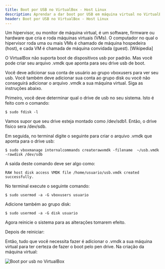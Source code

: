 ```yaml
---
title: Boot por USB no VirtualBox - Host Linux
description: Aprendar a dar boot por USB em máquina virtual no VirtualBox.
header: Boot por USB no VirtualBox - Host Linux
---
```


Um hipervisor, ou monitor de máquina virtual, é um software, firmware ou hardware que cria e roda máquinas virtuais (VMs). O computador no qual o hipervisor roda uma ou mais VMs é chamado de máquina hospedeira (host), e cada VM é chamada de máquina convidada (guest). [Wikipedia]

O VirtualBox não suporta boot de dispositivos usb por padrão. Mas você pode criar seu arquivo .vmdk que aponta para seu drive usb de boot.

Você deve adicionar sua conta de usuário ao grupo vboxusers para ver seu usb. Você também deve adicionar sua conta ao grupo disk ou você não conseguirá adicionar o arquivo .vmdk a sua máquina virtual. Siga as instruções abaixo.

Primeiro, você deve determinar qual o drive de usb no seu sistema. Isto é feito com o comando:

```console
$ sudo fdisk -l
```

Vamos supor que seu drive esteja montado como /dev/sdb1. Então, o drive físico sera /dev/sdb.

Em seguida, no terminal digite o seguinte para criar o arquivo .vmdk que aponta para o drive usb:

```console
$ sudo vboxmanage internalcommands createrawvmdk -filename  ~/usb.vmdk -rawdisk /dev/sdb
```

A saída deste comando deve ser algo como:

```console
RAW host disk access VMDK file /home/usuario/usb.vmdk created successfully.
```

No terminal execute o seguinte comando:

```console
$ sudo usermod -a -G vboxusers usuario
```

Adicione também ao grupo disk:

```console
$ sudo usermod -a -G disk usuario
```

Agora reinicie o sistema para as alterações tomarem efeito.

Depois de reiniciar:

Então, tudo que você necessita fazer é adicionar o .vmdk a sua máquina virtual para ter certeza de fazer o boot pelo pen drive. Na criação da máquina virtual:

![Boot por usb no VirtualBox](https://raw.githubusercontent.com/linuxnocafe/linuxnocafe.github.io/master/img/VB1.png)

